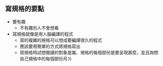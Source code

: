 ## 寫規格的要點
* 要有趣
	* 不有趣別人不會想看
* 寫規格就像是用人腦編譯的程式
	* 寫的複雜的規格可以想成要編譯很久的程式
	* 應該要用簡單的方式將規格寫出
	* 寫規格時試想閱讀的對象是誰、規格的每個部份是要呈現甚麼，並且詢問自己規格中的每個部份月ㄉ
<!--stackedit_data:
eyJoaXN0b3J5IjpbLTgyNTg2MjU5N119
-->